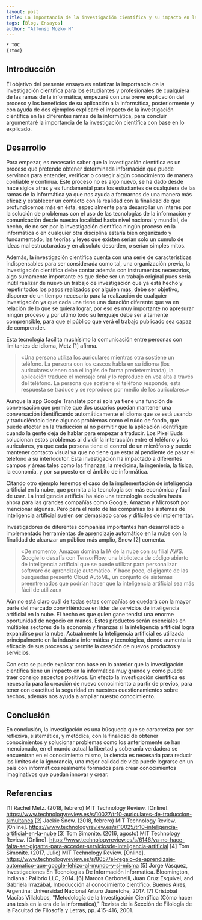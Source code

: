 ```yaml
---
layout: post
title: La importancia de la investigación científica y su impacto en la informática
tags: [Blog, Ensayos] 
author: "Alfonso Mozko H"
---
```


```html
* TOC
{:toc}
```

## Introducción

El objetivo del presente ensayo es enfatizar la importancia de la investigación científica para los estudiantes y profesionales de cualquiera de las ramas de la informática, empezaré con una breve explicación del proceso y los beneficios de su aplicación a la informática, posteriormente y con ayuda de dos ejemplos explicaré el impacto de la investigación científica en las diferentes ramas de la informática, para concluir argumentaré la importancia de la investigación científica con base en lo explicado.

## Desarrollo
Para empezar, es necesario saber que la investigación científica es un proceso que pretende obtener determinada información que puede servirnos para entender, verificar o corregir algún conocimiento de manera confiable y continua. Este proceso no es algo nuevo, se ha dado desde hace siglos atrás y es fundamental para los estudiantes de cualquiera de las ramas de la informática ya que nos ayuda a formarnos de una manera más eficaz y establecer un contacto con la realidad con la finalidad de que profundicemos más en ésta, especialmente para desarrollar un interés por la solución de problemas con el uso de las tecnologías de la información y comunicación desde nuestra localidad hasta nivel nacional y mundial, de hecho, de no ser por la investigación científica ningún proceso en la informática o en cualquier otra disciplina estaría bien organizado y fundamentado, las teorías y leyes que existen serian solo un cumulo de ideas mal estructuradas y en absoluto desorden, o serían simples mitos.

Además, la investigación científica cuenta con una serie de características indispensables para ser considerada como tal, una organización previa, la investigación científica debe contar además con instrumentos necesarios, algo sumamente importante es que debe ser un trabajo original pues sería inútil realizar de nuevo un trabajo de investigación que ya está hecho y repetir todos los pasos realizados por alguien más, debe ser objetivo, disponer de un tiempo necesario para la realización de cualquier investigación ya que cada una tiene una duración diferente que va en relación de lo que se quiera lograr, por eso es muy importante no apresurar ningún proceso y por ultimo todo su lenguaje debe ser altamente comprensible, para que el público que verá el trabajo publicado sea capaz de comprender.

Esta tecnología facilita muchísimo la comunicación entre personas con limitantes de idioma, Metz [1] afirma.

> «Una persona utiliza los auriculares mientras otra sostiene un teléfono. La persona con los cascos habla en su idioma (los auriculares vienen con el inglés de forma predeterminada), la aplicación traduce el mensaje oral y lo reproduce en voz alta a través del teléfono. La persona que sostiene el teléfono responde; esta respuesta se traduce y se reproduce por medio de los auriculares.»

Aunque la app Google Translate por sí sola ya tiene una función de conversación que permite que dos usuarios puedan mantener una conversación identificando automáticamente el idioma que se está usando y traduciéndolo tiene algunos problemas como el ruido de fondo, que puede afectar en la traducción al no permitir que la aplicación identifique cuando la gente deja de hablar para empezar a traducir. Los Pixel Buds solucionan estos problemas al dividir la interacción entre el teléfono y los auriculares, ya que cada persona tiene el control de un micrófono y puede mantener contacto visual ya que no tiene que estar al pendiente de pasar el teléfono a su interlocutor. Esta investigación ha impactado a diferentes campos y áreas tales como las finanzas, la medicina, la ingeniería, la física, la economía, y por su puesto en el ámbito de informática.

Citando otro ejemplo tenemos el caso de la implementación de inteligencia artificial en la nube, que permita a la tecnología ser más económica y fácil de usar. La inteligencia artificial ha sido una tecnología exclusiva hasta ahora para las grandes compañías como Google, Amazon y Microsoft por mencionar algunas. Pero para el resto de las compañías los sistemas de inteligencia artificial suelen ser demasiado caros y difíciles de implementar.

Investigadores de diferentes compañías importantes han desarrollado e implementado herramientas de aprendizaje automático en la nube con la finalidad de alcanzar un público más amplio, Snow [2] comenta. 

> «De momento, Amazon domina la IA de la nube con su filial AWS. Google lo desafía con TensorFlow, una biblioteca de código abierto de inteligencia artificial que se puede utilizar para personalizar software de aprendizaje automático. Y hace poco, el gigante de las búsquedas presentó Cloud AutoML, un conjunto de sistemas preentrenados que podrían hacer que la inteligencia artificial sea más fácil de utilizar.»

Aún no está claro cuál de todas estas compañías se quedará con la mayor parte del mercado convirtiéndose en líder de servicios de inteligencia artificial en la nube. El hecho es que quien gane tendrá una enorme oportunidad de negocio en manos. Estos productos serán esenciales en múltiples sectores de la economía y finanzas si la inteligencia artificial logra expandirse por la nube. Actualmente la Inteligencia artificial es utilizada principalmente en la industria informática y tecnológica, donde aumenta la eficacia de sus procesos y permite la creación de nuevos productos y servicios.

Con esto se puede explicar con base en lo anterior que la investigación científica tiene un impacto en la informática muy grande y como puede traer consigo aspectos positivos. En efecto la investigación científica es necesaria para la creación de nuevo conocimiento a partir de previos, para tener con exactitud la seguridad en nuestros cuestionamientos sobre hechos, además nos ayuda a ampliar nuestro conocimiento.

## Conclusión

En conclusión, la investigación es una búsqueda que se caracteriza por ser reflexiva,  sistemática, y metódica, con la finalidad de obtener conocimientos y solucionar problemas como los anteriormente se han mencionado, en el mundo actual la libertad y soberanía verdadera  se encuentran en el conocimiento mismo, la ciencia es necesaria para reducir los límites de la ignorancia, una mejor calidad de vida puede lograrse en un país con informáticos realmente formados para crear conocimientos imaginativos que puedan innovar y crear.

## Referencias

[1] Rachel Metz. (2018, febrero) MIT Technology Review. [Online]. <https://www.technologyreview.es/s/10027/tr10-auriculares-de-traduccion-simultanea> 
[2] Jackie Snow. (2018, febrero) MIT Technology Review. [Online]. <https://www.technologyreview.es/s/10025/tr10-inteligencia-artificial-en-la-nube> 
[3] Tom Simonite. (2016, agosto) MIT Technology Review. [Online]. <https://www.technologyreview.es/s/6146/ya-no-hace-falta-ser-gigante-para-acceder-serviciosde-inteligencia-artificial> 
[4] Tom Simonite. (2017, Julio) MIT Technology Review. [Online]. <https://www.technologyreview.es/s/8057/el-regalo-de-aprendizaje-automatico-que-google-lehizo-al-mundo-y-si-misma>
[5] Jorge Vásquez, Investigaciones En Tecnologias De Información Informatica. Bloomington, Indiana.: Palibrio LLC, 2014. 
[6] Marcos Carbonelli, Juan Cruz Esquivel, and Gabriela Irrazábal, Introducción al conocimiento cientifico. Buenos Aires, Argentina: Universidad Nacional Arturo Jauretche, 2017. 
[7] Cristobal Macías Villalobos, "Metodología de la Investigación Científica (Cómo hacer una tesis en la era de la informática)," Revista de la Sección de Filología de la Facultad de Filosofía y Letras, pp. 415-416, 2001.
